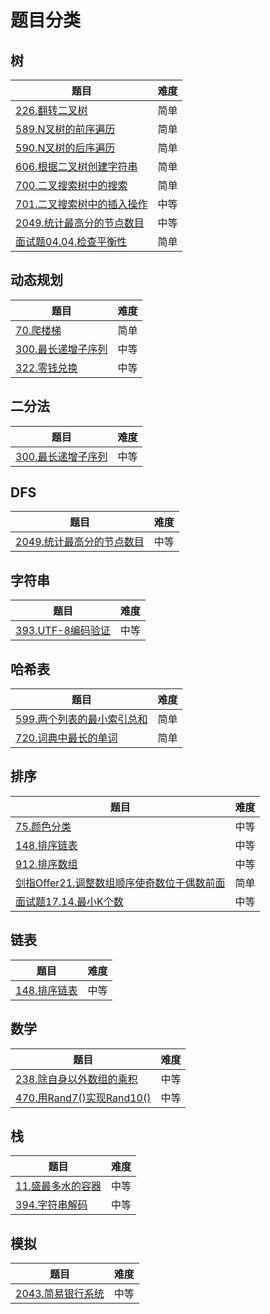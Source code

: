 # 题目分类

## 树

| 题目 | 难度 |
| ---- | ---- |
| [226.翻转二叉树](../../problemset/226.翻转二叉树/README.md) | 简单 |
| [589.N叉树的前序遍历](../../problemset/589.N叉树的前序遍历/README.md) | 简单 |
| [590.N叉树的后序遍历](../../problemset/590.N叉树的后序遍历/README.md) | 简单 |
| [606.根据二叉树创建字符串](../../problemset/606.根据二叉树创建字符串/README.md) | 简单 |
| [700.二叉搜索树中的搜索](../../problemset/700.二叉搜索树中的搜索/README.md) | 简单 |
| [701.二叉搜索树中的插入操作](../../problemset/701.二叉搜索树中的插入操作/README.md) | 中等 |
| [2049.统计最高分的节点数目](../../problemset/2049.统计最高分的节点数目/README.md) | 中等 |
| [面试题04.04.检查平衡性](../../problemset/面试题04.04.检查平衡性/README.md) | 简单 |

## 动态规划

| 题目 | 难度 |
| ---- | ---- |
| [70.爬楼梯](../../problemset/70.爬楼梯/README.md) | 简单 |
| [300.最长递增子序列](../../problemset/300.最长递增子序列/README.md) | 中等 |
| [322.零钱兑换](../../problemset/322.零钱兑换/README.md) | 中等 |

## 二分法

| 题目 | 难度 |
| ---- | ---- |
| [300.最长递增子序列](../../problemset/300.最长递增子序列/README.md) | 中等 |

## DFS

| 题目 | 难度 |
| ---- | ---- |
| [2049.统计最高分的节点数目](../../problemset/2049.统计最高分的节点数目/README.md) | 中等 |

## 字符串

| 题目 | 难度 |
| ---- | ---- |
| [393.UTF-8编码验证](../../problemset/393.UTF-8编码验证/README.md) | 中等 |

## 哈希表

| 题目 | 难度 |
| ---- | ---- |
| [599.两个列表的最小索引总和](../../problemset/599.两个列表的最小索引总和/README.md) | 简单 |
| [720.词典中最长的单词](../../problemset/720.词典中最长的单词/README.md) | 简单 |

## 排序

| 题目 | 难度 |
| ---- | ---- |
| [75.颜色分类](../../problemset/75.颜色分类/README.md) | 中等 |
| [148.排序链表](../../problemset/148.排序链表/README.md) | 中等 |
| [912.排序数组](../../problemset/912.排序数组/README.md) | 中等 |
| [剑指Offer21.调整数组顺序使奇数位于偶数前面](../../problemset/剑指Offer21.调整数组顺序使奇数位于偶数前面/README.md) | 简单 |
| [面试题17.14.最小K个数](../../problemset/面试题17.14.最小K个数/README.md) | 中等 |

## 链表

| 题目 | 难度 |
| ---- | ---- |
| [148.排序链表](../../problemset/148.排序链表/README.md) | 中等 |

## 数学

| 题目 | 难度 |
| ---- | ---- |
| [238.除自身以外数组的乘积](../../problemset/238.除自身以外数组的乘积/README.md) | 中等 |
| [470.用Rand7()实现Rand10()](../../problemset/470.用Rand7()实现Rand10()/README.md) | 中等 |

## 栈

| 题目 | 难度 |
| ---- | ---- |
| [11.盛最多水的容器](../../problemset/11.盛最多水的容器/README.md) | 中等 |
| [394.字符串解码](../../problemset/394.字符串解码/README.md) | 中等 |

## 模拟

| 题目 | 难度 |
| ---- | ---- |
| [2043.简易银行系统](../../problemset/2043.简易银行系统/README.md) | 中等 |
